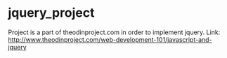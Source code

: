 jquery_project
==============
Project is a part of theodinproject.com in order to implement jquery.
Link: http://www.theodinproject.com/web-development-101/javascript-and-jquery
